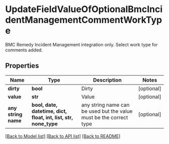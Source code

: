 # UpdateFieldValueOfOptionalBmcIncidentManagementCommentWorkType

BMC Remedy Incident Management integration only.  Select work type for comments added.

## Properties
Name | Type | Description | Notes
------------ | ------------- | ------------- | -------------
**dirty** | **bool** | Dirty | [optional] 
**value** | **str** | Value | [optional] 
**any string name** | **bool, date, datetime, dict, float, int, list, str, none_type** | any string name can be used but the value must be the correct type | [optional]

[[Back to Model list]](../README.md#documentation-for-models) [[Back to API list]](../README.md#documentation-for-api-endpoints) [[Back to README]](../README.md)


